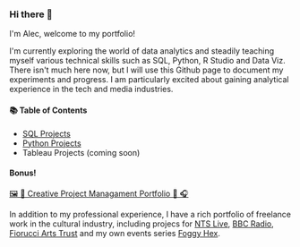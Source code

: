### Hi there 👋

I'm Alec, welcome to my portfolio!

I'm currently exploring the world of data analytics and steadily teaching myself various technical skills such as SQL, Python, R Studio and Data Viz.  There isn't much here now, but I will use this Github page to document my experiments and progress.  I am particularly excited about gaining analytical experience in the tech and media industries.  

#### 📚 Table of Contents
- [SQL Projects](https://github.com/alccrts/SQL_Projects)
- [Python Projects](https://github.com/alccrts/Python_Projects)
- Tableau Projects (coming soon)

#### Bonus!

[🖼 🎵 Creative Project Managament Portfolio  🎨 🎧 ](https://drive.google.com/file/d/1m_1YN9ZOVEBaxQ5aENEjpO_dxo5sPbwA/view?usp=sharing)

In addition to my professional experience, I have a rich portfolio of freelance work in the cultural industry, including projecs for [NTS Live](www.nts.live), [BBC Radio](https://www.bbc.co.uk/mediacentre/proginfo/2017/40/hear-and-now-cave), [Fiorucci Arts Trust](https://fiorucciartrust.com/) and my own events series [Foggy Hex](https://www.foggyhexbcn.com/).  


